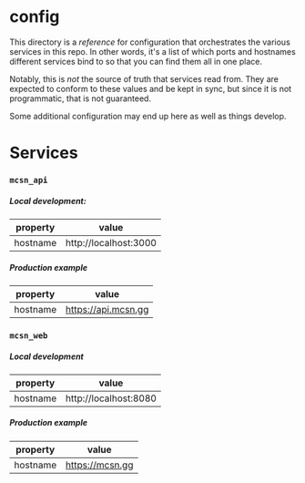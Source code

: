 # config

This directory is a _reference_ for configuration that orchestrates the various services in this repo. In other words, it's a list of which ports and hostnames different services bind to so that you can find them all in one place.

Notably, this is _not_ the source of truth that services read from. They are expected to conform to these values and be kept in sync, but since it is not programmatic, that is not guaranteed.

Some additional configuration may end up here as well as things develop.

# Services

### `mcsn_api`

##### Local development:

| property | value                 |
| -------- | --------------------- |
| hostname | http://localhost:3000 |

##### Production example

| property | value               |
| -------- | ------------------- |
| hostname | https://api.mcsn.gg |

### `mcsn_web`

##### Local development

| property | value                 |
| -------- | --------------------- |
| hostname | http://localhost:8080 |

##### Production example

| property | value           |
| -------- | --------------- |
| hostname | https://mcsn.gg |
